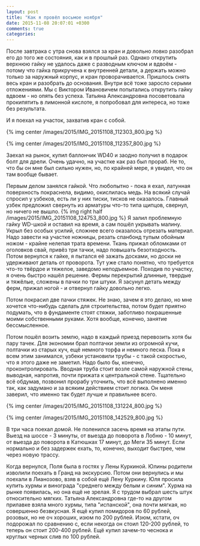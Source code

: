 ```yaml
---
layout: post
title: "Как я провёл восьмое ноября"
date: 2015-11-08 20:07:01 +0300
comments: true
categories: 
---
```

После завтрака с утра снова взялся за кран и довольно ловко разобрал его до того же состояния, как и в прошлый раз. Однако открутить верхнюю гайку не удалось даже с разводным ключом и вдвоём - потому что гайка прикручена к внутренней детали, а держать можно только за наружный корпус, и кран проворачивается. Пришлось снять весь кран и разобрать до основания. Внутри всё тоже заросло серыми отложениями. Мы с Виктором Ивановичем попытались открутить гайку вдвоем - но опять без успеха. Татьяна Александровна посоветовала прокипятить в лимонной кислоте, я попробовал для интереса, но тоже без результата. 

И я поехал на участок, захватив кран с собой. 

{% img center /images/2015/IMG_20151108_112303_800.jpg %}

{% img center /images/2015/IMG_20151108_112357_800.jpg %}

Заехал на рынок, купил баллончик WD40 и заодно получил в подарок болт для дрели. Очень удачно, на участке как раз был прораб. Не то, что бы он мне был сильно нужен, но, по крайней мере, я увидел, что он там вообще бывает.

Первым делом занялся гайкой. Что любопытно - пока я ехал, латунная поверхность покраснела, видимо, окислилась медь. На всякий случай спросил у узбеков, есть ли у них тиски, тисков не оказалось. Главный узбек предложил свернуть из арматуры что-то типа щипцов, свернул, но ничего не вышло. {% img right half /images/2015/IMG_20151108_124753_800.jpg %} Я залил проблемную гайку WD-шкой и оставил на время, а сам пошёл укрывать малину. Укрыл без особых усилий, сложнее всего оказалось отрезать материал. Надо завести на участке ножницы, резать спанбонд тупым обойным ножом - крайне нелепая трата времени. Ткань прижал обломками от оголовков свай, привёз три тачки, надо повышать безотходность. Потом вернулся к гайке, я пытался её зажать досками, но доски не удерживают деталь от проворота. Тут уже стало понятно, что требуется что-то твёрдое и тяжелое, заведомо неподъемное. Походив по участку, я очень быстро нашёл решение. Фермы перекрытий длинные, твердые и тяжёлые, сложены в пачки по три штуки. Я засунул детать между ферм, прижал ногой - и отвернул гайку довольно легко.

Потом покрасил две пачки стяжек. Не знаю, зачем я это делаю, но мне хочется что-нибудь сделать для строительства, потом будет приятно подумать, что в фундаменте стоят стяжки, заботливо покрашенные моими собственными руками. Хотя вообще, конечно, занятие бессмысленное.

Потом пошёл возить землю, надо в каждый приезд перевозить хотя бы пару тачек. Для экономии брал полтачки земли из огромной кучи, полтачки из старых куч, ещё немного торфа и немного песка.  Пока я всем этим занимался, узбеки установили трубы - с такой скоростью, что я этого даже не заметил. Надо было бы, конечно, проконтролировать. Вводная труба стоит возле самой наружной стены, выводная, напротив, почти прижата к центральной стене. Тщательно всё обдумав, позвонил прорабу уточнить, что всё выполнено именно так, как задумано и за всяким действием стоит логика. Он меня заверил, что именно так будет лучше и правильнее всего.

{% img center /images/2015/IMG_20151108_131224_800.jpg %}

{% img center /images/2015/IMG_20151108_142529_800.jpg %}

В три часа поехал домой. Не поленился засечь время на этапы пути. Выезд на шоссе - 3 минуты, от выезда до поворота в Лобню - 10 минут, от выезда до поворота в Катюшках 17 минут, до Меги 35 минут. Если нормально и без задержек ехать, то, конечно, выходит быстрее, чем через новую трассу.

Когда вернулся, Поля была в гостях у Лены Куркиной. Юлины родители изволили поехать в Гранд на экскурсию. Потом они вернулись и мы поехали в Лианозово, взяв в собой ещё Лену Куркину. Юля просила купить хурмы и винограда "среднего между белым и синим". Хурма на рынке появилась, но она ещё не зрелая. Я с трудом выбрал шесть штук относительно мягких. Татьяна Александровна где-то на другом прилавке взяла много хурмы, типа "испанской", она почти мягкая, но совершенно безвкусная. Я ещё купил помидоров по 60 рублей, розовых, но не оч хороших, изюм по 200 рублей. Изюм, кстати, оч подорожал по сравнению с, если некогда он стоил 120-200 рублей, то теперь он стоит 200-400 рублей. Ещё купил зачем-то чеснока и круглых черных слив по 100 рублей.


